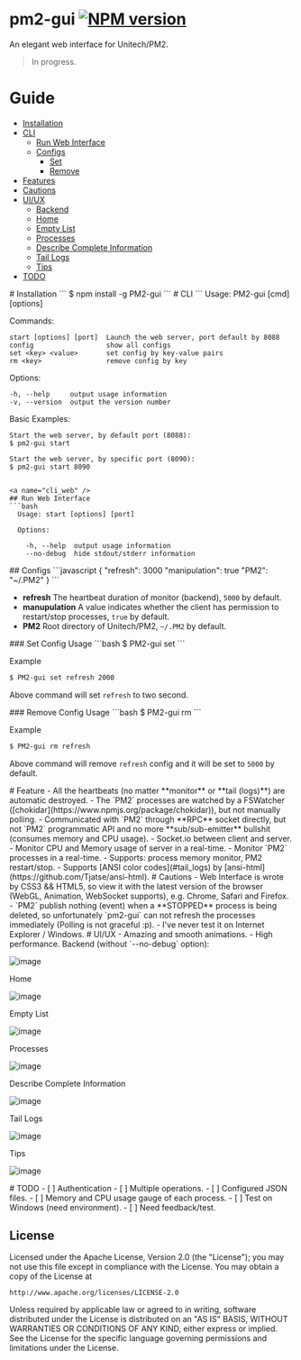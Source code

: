 pm2-gui [![NPM version](https://badge.fury.io/js/pm2-gui.svg)](http://badge.fury.io/js/pm2-gui)
=======

An elegant web interface for Unitech/PM2.

> In progress.

# Guide
- [Installation](#ins)
- [CLI](#cli)
  - [Run Web Interface](#cli_web)
  - [Configs](#cli_confs)
    - [Set](#cli_conf_set)
    - [Remove](#cli_conf_remove)
- [Features](#feats)
- [Cautions](#cauts)
- [UI/UX](#ui)
  - [Backend](#back)
  - [Home](#home)
  - [Empty List](#no_proc)
  - [Processes](#procs)
  - [Describe Complete Information](#info)
  - [Tail Logs](#tail_logs)
  - [Tips](#tip)
- [TODO](#todo)


<a name="ins" />
# Installation
```
$ npm install -g PM2-gui
```

<a name="cli" />
# CLI
```
  Usage: PM2-gui [cmd] [options]

  Commands:

    start [options] [port]  Launch the web server, port default by 8088
    config                  show all configs
    set <key> <value>       set config by key-value pairs
    rm <key>                remove config by key

  Options:

    -h, --help     output usage information
    -v, --version  output the version number

  Basic Examples:

    Start the web server, by default port (8088):
    $ pm2-gui start

    Start the web server, by specific port (8090):
    $ pm2-gui start 8090

```

<a name="cli_web" />
## Run Web Interface
```bash
  Usage: start [options] [port]

  Options:

    -h, --help  output usage information
    --no-debug  hide stdout/stderr information
```

<a name="cli_confs" />
## Configs
```javascript
{
  "refresh": 3000
  "manipulation": true
  "PM2": "~/.PM2"
}
```

- **refresh** The heartbeat duration of monitor (backend), `5000` by default.
- **manupulation** A value indicates whether the client has permission to restart/stop processes, `true` by default.
- **PM2** Root directory of Unitech/PM2, `~/.PM2` by default.

<a name="cli_conf_set">
### Set Config
Usage
```bash
$ PM2-gui set <key> <value>
```

Example
```bash
$ PM2-gui set refresh 2000
```

Above command will set `refresh` to two second.

<a name="cli_conf_remove">
### Remove Config
Usage
```bash
$ PM2-gui rm <key>
```

Example
```bash
$ PM2-gui rm refresh
```

Above command will remove `refresh` config and it will be set to `5000` by default.


<a name="feats" />
# Feature
- All the heartbeats (no matter **monitor** or **tail (logs)**) are automatic destroyed.
- The `PM2` processes are watched by a FSWatcher ([chokidar](https://www.npmjs.org/package/chokidar)), but not manually polling.
- Communicated with `PM2` through **RPC** socket directly, but not `PM2` programmatic API and no more **sub/sub-emitter** bullshit (consumes memory and CPU usage).
- Socket.io between client and server.
- Monitor CPU and Memory usage of server in a real-time.
- Monitor `PM2` processes in a real-time.
- Supports: process memory monitor, PM2 restart/stop.
- Supports [ANSI color codes](#tail_logs) by [ansi-html](https://github.com/Tjatse/ansi-html).

<a name="cauts" />
# Cautions
- Web Interface is wrote by CSS3 && HTML5, so view it with the latest version of the browser (WebGL, Animation, WebSocket supports), e.g. Chrome, Safari and Firefox.
- `PM2` publish nothing (event) when a **STOPPED** process is being deleted, so unfortunately `pm2-gui` can not refresh the processes immediately (Polling is not graceful :p).
- I've never test it on Internet Explorer / Windows.

<a name="ui" />
# UI/UX
- Amazing and smooth animations.
- High performance.

<a name="back" />
Backend (without `--no-debug` option):

![image](screenshots/term.jpg)

<a name="home" />
Home

![image](screenshots/home.jpg)

<a name="no_proc" />
Empty List

![image](screenshots/no-proc.jpg)

<a name="procs" />
Processes

![image](screenshots/procs.jpg)

<a name="info" />
Describe Complete Information

![image](screenshots/proc-info.jpg)

<a name="tail_logs" />
Tail Logs

![image](screenshots/tail-logs.jpg)

<a name="tip" />
Tips

![image](screenshots/tip.jpg)

<a name="todo" />
# TODO
- [ ] Authentication
- [ ] Multiple operations.
- [ ] Configured JSON files.
- [ ] Memory and CPU usage gauge of each process.
- [ ] Test on Windows (need environment).
- [ ] Need feedback/test.


## License
Licensed under the Apache License, Version 2.0 (the "License");
you may not use this file except in compliance with the License.
You may obtain a copy of the License at

    http://www.apache.org/licenses/LICENSE-2.0

Unless required by applicable law or agreed to in writing, software
distributed under the License is distributed on an "AS IS" BASIS,
WITHOUT WARRANTIES OR CONDITIONS OF ANY KIND, either express or implied.
See the License for the specific language governing permissions and
limitations under the License.

